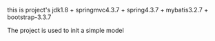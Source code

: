 this is project's jdk1.8 + springmvc4.3.7 + spring4.3.7 + mybatis3.2.7 + bootstrap-3.3.7

The project is used to init a simple model